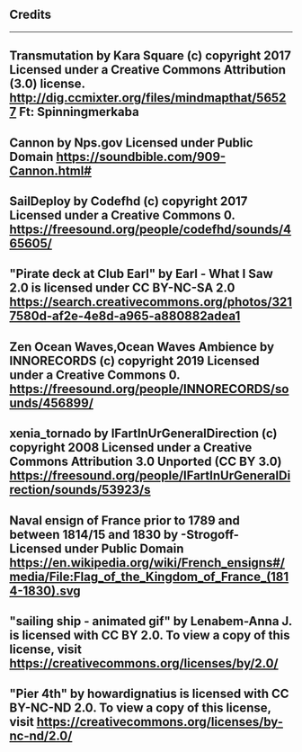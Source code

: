 ## Credits ##

---
Transmutation by Kara Square (c) copyright 2017
Licensed under a Creative Commons Attribution (3.0) license.
http://dig.ccmixter.org/files/mindmapthat/56527 
Ft: Spinningmerkaba
---
Cannon by Nps.gov
Licensed under Public Domain
https://soundbible.com/909-Cannon.html#
---
SailDeploy by Codefhd (c) copyright 2017
Licensed under a Creative Commons 0.
https://freesound.org/people/codefhd/sounds/465605/ 
---
"Pirate deck at Club Earl" by Earl - What I Saw 2.0 is licensed under CC BY-NC-SA 2.0 
https://search.creativecommons.org/photos/3217580d-af2e-4e8d-a965-a880882adea1
---
Zen Ocean Waves,Ocean Waves Ambience by INNORECORDS (c) copyright 2019
Licensed under a Creative Commons 0.
https://freesound.org/people/INNORECORDS/sounds/456899/
---
xenia_tornado by IFartInUrGeneralDirection (c) copyright 2008
Licensed under a Creative Commons Attribution 3.0 Unported (CC BY 3.0) 
https://freesound.org/people/IFartInUrGeneralDirection/sounds/53923/s
---
Naval ensign of France prior to 1789 and between 1814/15 and 1830 by -Strogoff- 
Licensed under Public Domain
https://en.wikipedia.org/wiki/French_ensigns#/media/File:Flag_of_the_Kingdom_of_France_(1814-1830).svg
---
"sailing ship - animated gif" by Lenabem-Anna J. is licensed with CC BY 2.0. To view a copy of this license, visit https://creativecommons.org/licenses/by/2.0/ 
---
 "Pier 4th" by howardignatius is licensed with CC BY-NC-ND 2.0. To view a copy of this license, visit https://creativecommons.org/licenses/by-nc-nd/2.0/ 
---
